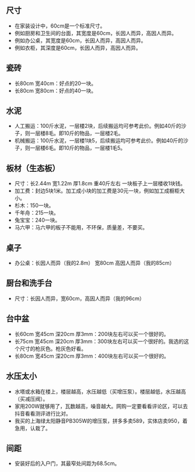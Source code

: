 ## 尺寸
* 在家装设计中，60cm是一个标准尺寸。
* 例如厨房和卫生间的台面，其宽度是60cm，长因人而异，高因人而异。
* 例如办公桌，其宽度是60cm，长因人而异，高因人而异。
* 例如衣柜，其深度是60cm，长因人而异，高因人而异。

## 瓷砖
* 长80cm 宽40cm：好点的20一块。
* 长80cm 宽80cm：好点的40一块。

## 水泥
* 人工搬运：100斤水泥，一层楼2块，后续搬运均可参考此价。例如40斤的沙子，则一层楼8毛。即10斤的物品，一层楼2毛。
* 机械搬运：100斤水泥，一层楼1块5，后续搬运均可参考此价。例如40斤的沙子，则一层楼6毛。即10斤的物品，一层楼1毛5。

## 板材（生态板）
* 尺寸：长2.44m 宽1.22m 厚1.8cm 重40斤左右 一块板子上一层楼收1块钱。
* 加工费：封边5块1米。加工成小块的加工费是30元一块，例如加工成橱柜大小。
* 杉木：150一块。
* 千年舟：215一块。
* 兔宝宝：240一块。
* 马六甲：马六甲的板子不能用，不环保，质量差，不要买。

## 桌子
* 办公桌：长因人而异（我的2.8m） 宽80cm 高因人而异（我的85cm）

## 厨台和洗手台
* 尺寸：长因人而异，宽60cm，高因人而异（我的96cm）

## 台中盆
* 长60cm 宽45cm 深20cm 厚3mm：200块左右可以买一个很好的。
* 长75cm 宽45cm 深20cm 厚3mm：300块左右可以买一个很好的。我选的这个尺寸的枪灰色。枪灰色好看。
* 长80cm 宽45cm 深20cm 厚3mm：400块左右可以买一个很好的。

## 水压太小
* 水塔或水箱在楼上，楼层越高，水压越低（买增压泵）。楼层越低，水压越高（买减压阀）。
* 家用200W就够用了，瓦数越高，噪音越大。网购一定要看看评论区，可以去抖音看看测评进行比对。
* 我买的上海绿太阳静音PB305W的增压泵，拼多多卖589，实体店卖950，着急用，认栽了。

## 间距
* 安装好后的入户门，其最窄处间距为68.5cm。
